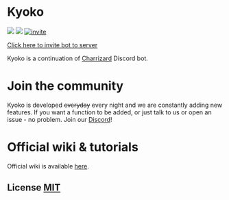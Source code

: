 # Kyoko
<img src="https://img.shields.io/npm/l/express.svg"> <img src="https://img.shields.io/badge/jda-3-blue.svg"> [![invite](https://discordapp.com/api/guilds/375752406727786498/widget.png?style=shield)](https://discord.gg/ZvDRQf7)

[Click here to invite bot to server](https://discordapp.com/oauth2/authorize?&client_id=375750637540868107&scope=bot&permissions=2117598334)

Kyoko is a continuation of [Charrizard](https://github.com/CharrizardBot/Charrizard) Discord bot.

# Join the community
Kyoko is developed ~~everyday~~ every night and we are constantly adding new features. If you want a function to be added, or just talk to us or open an issue - no problem. Join our [Discord](https://discord.gg/jBCzCx8)!

# Official wiki & tutorials
Official wiki is available [here](https://github.com/gabixdev/Kyoko/wiki).

## License [MIT](https://github.com/gabixdev/Kyoko/blob/master/LICENSE)